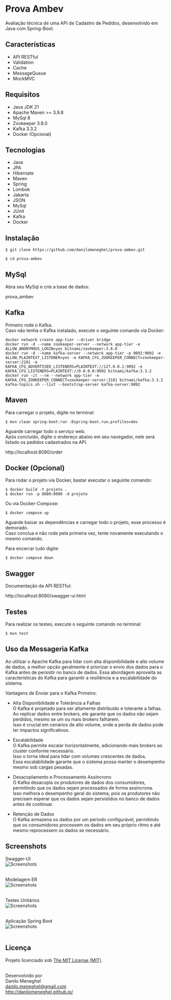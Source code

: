 # Prova Ambev

Avaliação técnica de uma API de Cadastro de Pedidos, desenvolvido em Java com Spring-Boot.


## Características

- API RESTful
- Validation
- Cache
- MessageQueue
- MockMVC


## Requisitos

- Java JDK 21
- Apache Maven >= 3.9.8
- MySql 8
- Zookeeper 3.8.0
- Kafka 3.3.2
- Docker (Opcional)


## Tecnologias

- Java
- JPA
- Hibernate
- Maven
- Spring
- Lombok
- Jakarta
- JSON
- MySql
- JUnit
- Kafka
- Docker


## Instalação

```
$ git clone https://github.com/danilomeneghel/prova-ambev.git

$ cd prova-ambev
```


## MySql

Abra seu MySql e crie a base de dados:

prova_ambev


## Kafka

Primeiro rode o Kafka.<br>
Caso não tenha o Kafka instalado, execute o seguinte comando via Docker:

```
docker network create app-tier --driver bridge
docker run -d --name zookeeper-server --network app-tier -e ALLOW_ANONYMOUS_LOGIN=yes bitnami/zookeeper:3.8.0
docker run -d --name kafka-server --network app-tier -p 9092:9092 -e ALLOW_PLAINTEXT_LISTENER=yes -e KAFKA_CFG_ZOOKEEPER_CONNECT=zookeeper-server:2181 -e KAFKA_CFG_ADVERTISED_LISTENERS=PLAINTEXT://127.0.0.1:9092 -e KAFKA_CFG_LISTENERS=PLAINTEXT://0.0.0.0:9092 bitnami/kafka:3.3.2
docker run -it --rm --network app-tier -e KAFKA_CFG_ZOOKEEPER_CONNECT=zookeeper-server:2181 bitnami/kafka:3.3.2 kafka-topics.sh --list --bootstrap-server kafka-server:9092
```


## Maven

Para carregar o projeto, digite no terminal:

```
$ mvn clean spring-boot:run -Dspring-boot.run.profiles=dev
```

Aguarde carregar todo o serviço web. <br>
Após concluído, digite o endereço abaixo em seu navegador, nele será listado os pedidos
cadastrados na API. <br>

http://localhost:8080/order


## Docker (Opcional)

Para rodar o projeto via Docker, bastar executar o seguinte comando:

```
$ docker build -t projeto .
$ docker run -p 8080:8080 -d projeto
```

Ou via Docker-Compose:

```
$ docker compose up
```

Aguarde baixar as dependências e carregar todo o projeto, esse processo é demorado. <br>
Caso conclua e não rode pela primeira vez, tente novamente executando o mesmo comando. <br>

Para encerrar tudo digite:

```
$ docker compose down
```


## Swagger

Documentação da API RESTful:

http://localhost:8080/swagger-ui.html


## Testes

Para realizar os testes, execute o seguinte comando no terminal:

```
$ mvn test
```


## Uso da Messageria Kafka

Ao utilizar o Apache Kafka para lidar com alta disponibilidade e alto volume de dados, a melhor opção geralmente é priorizar o envio dos dados para o Kafka antes de persistir no banco de dados. Essa abordagem aproveita as características do Kafka para garantir a resiliência e a escalabilidade do sistema.<br> 

Vantagens de Enviar para o Kafka Primeiro:<br> 

- Alta Disponibilidade e Tolerância a Falhas<br>
O Kafka é projetado para ser altamente distribuído e tolerante a falhas.<br> 
Ao replicar dados entre brokers, ele garante que os dados não sejam perdidos, mesmo se um ou mais brokers falharem.<br>
Isso é crucial em cenários de alto volume, onde a perda de dados pode ter impactos significativos.<br>

- Escalabilidade<br>
O Kafka permite escalar horizontalmente, adicionando mais brokers ao cluster conforme necessário.<br> 
Isso o torna ideal para lidar com volumes crescentes de dados.<br>
Essa escalabilidade garante que o sistema possa manter o desempenho mesmo sob cargas pesadas.<br>

- Desacoplamento e Processamento Assíncrono<br>
O Kafka desacopla os produtores de dados dos consumidores, permitindo que os dados sejam processados de forma assíncrona.<br>
Isso melhora o desempenho geral do sistema, pois os produtores não precisam esperar que os dados sejam persistidos no banco de dados antes de continuar.<br>

- Retenção de Dados<br>
O Kafka armazena os dados por um período configurável, permitindo que os consumidores processem os dados em seu próprio ritmo e até mesmo reprocessem os dados se necessário.


## Screenshots

Swagger-UI <br>
![Screenshots](screenshots/screenshot01.png) <br><br>

Modelagem ER <br>
![Screenshots](screenshots/screenshot02.png) <br><br>

Testes Unitários <br>
![Screenshots](screenshots/screenshot03.png) <br><br>

Aplicação Spring Boot <br>
![Screenshots](screenshots/screenshot04.png) <br><br>


## Licença

Projeto licenciado sob <a href="LICENSE">The MIT License (MIT)</a>.<br><br>


Desenvolvido por<br>
Danilo Meneghel<br>
danilo.meneghel@gmail.com<br>
http://danilomeneghel.github.io/<br>
